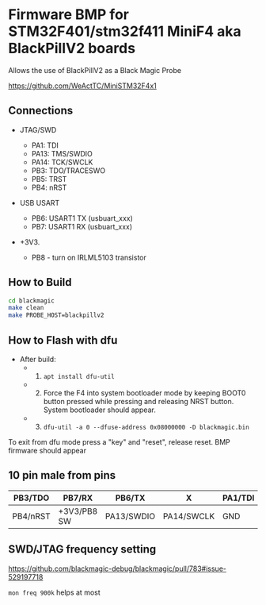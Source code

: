# Firmware BMP for STM32F401/stm32f411 MiniF4 aka BlackPillV2 boards

Allows the use of BlackPillV2 as a Black Magic Probe

https://github.com/WeActTC/MiniSTM32F4x1

## Connections

* JTAG/SWD
  * PA1: TDI
  * PA13: TMS/SWDIO
  * PA14: TCK/SWCLK
  * PB3: TDO/TRACESWO
  * PB5: TRST
  * PB4: nRST

* USB USART
  * PB6: USART1 TX (usbuart_xxx)
  * PB7: USART1 RX (usbuart_xxx)

* +3V3.
  * PB8 - turn on IRLML5103 transistor

## How to Build

```sh
cd blackmagic
make clean
make PROBE_HOST=blackpillv2
```

## How to Flash with dfu

* After build:
  * 1) `apt install dfu-util`
  * 2) Force the F4 into system bootloader mode by keeping BOOT0 button pressed while pressing and releasing NRST button. System bootloader should appear.
  * 3) `dfu-util -a 0 --dfuse-address 0x08000000 -D blackmagic.bin`

To exit from dfu mode press a "key" and "reset", release reset. BMP firmware should appear

## 10 pin male from pins

| PB3/TDO  | PB7/RX      | PB6/TX     | X          | PA1/TDI |
| -------- | ----------- | ---------- | ---------- | ------- |
| PB4/nRST | +3V3/PB8 SW | PA13/SWDIO | PA14/SWCLK | GND     |

## SWD/JTAG frequency setting

https://github.com/blackmagic-debug/blackmagic/pull/783#issue-529197718

`mon freq 900k` helps at most
